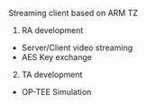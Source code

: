 Streaming client based on ARM TZ

1. RA development
- Server/Client video streaming
- AES Key exchange

2. TA development
- OP-TEE Simulation
